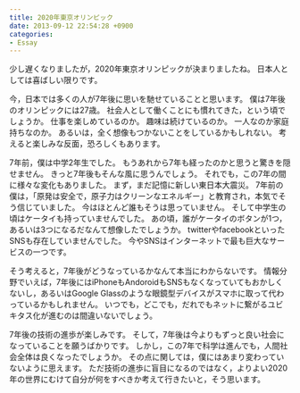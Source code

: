 ```yaml
---
title: 2020年東京オリンピック
date: 2013-09-12 22:54:28 +0900
categories:
- Essay
---
```


少し遅くなりましたが，2020年東京オリンピックが決まりましたね。
日本人としては喜ばしい限りです。

今，日本では多くの人が7年後に思いを馳せていることと思います。
僕は7年後のオリンピックには27歳。
社会人として働くことにも慣れてきた，という頃でしょうか。
仕事を楽しめているのか。
趣味は続けているのか。
一人なのか家庭持ちなのか。
あるいは，全く想像もつかないことをしているかもしれない。
考えると楽しみな反面，恐ろしくもあります。

7年前，僕は中学2年生でした。
もうあれから7年も経ったのかと思うと驚きを隠せません。
きっと7年後もそんな風に思うんでしょう。
それでも，この7年の間に様々な変化もありました。
まず，まだ記憶に新しい東日本大震災。
7年前の僕は，「原発は安全で，原子力はクリーンなエネルギー」と教育され，本気でそう信じていました。
今はほとんど誰もそうは思っていません。
そして中学生の頃はケータイも持っていませんでした。
あの頃，誰がケータイのボタンが1つ，あるいは3つになるだなんて想像したでしょうか。
twitterやfacebookといったSNSも存在していませんでした。
今やSNSはインターネットで最も巨大なサービスの一つです。

そう考えると，7年後がどうなっているかなんて本当にわからないです。
情報分野でいえば，7年後にはiPhoneもAndoroidもSNSもなくなっていてもおかしくないし，あるいはGoogle Glassのような眼鏡型デバイスがスマホに取って代わっているかもしれません。
いつでも，どこでも，だれでもネットに繋がるユビキタス化が進むのは間違いないでしょう。

7年後の技術の進歩が楽しみです。
そして，7年後は今よりもずっと良い社会になっていることを願うばかりです。
しかし，この7年で科学は進んでも，人間社会全体は良くなったでしょうか。
その点に関しては，僕にはあまり変わっていないように思えます。
ただ技術の進歩に盲目になるのではなく，よりよい2020年の世界にむけて自分が何をすべきか考えて行きたいと，そう思います。
